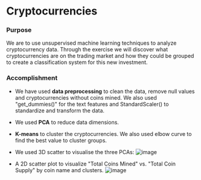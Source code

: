 # Cryptocurrencies

### Purpose
We are to use unsupervised machine learning techniques to analyze cryptocurrency data. Through the exercise we will discover what cryptocurrencies are on the trading market and how they could be grouped to create a classification system for this new investment.

### Accomplishment
* We have used **data preprocessing** to clean the data, remove null values and cryptocurrencies without coins mined. We also used "get_dummies()" for the text features and StandardScaler() to standardize and transform the data.
* We used **PCA** to reduce data dimensions.
* **K-means** to cluster the cryptocurrencies. We also used elbow curve to find the best value to cluster groups.
* We used 3D scatter to visualise the three PCAs: 
![image](https://user-images.githubusercontent.com/90880564/151887506-90d83680-981d-49a4-9b2d-ad7f544f0bb1.png)

* A 2D scatter plot to visualize "Total Coins Mined" vs. "Total Coin Supply" by coin name and clusters.
![image](https://user-images.githubusercontent.com/90880564/151887558-589b53dd-5bf1-47ee-9d7a-db423d70938d.png)

